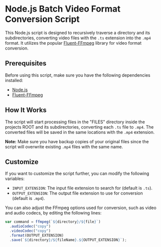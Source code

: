 # Node.js Batch Video Format Conversion Script

This Node.js script is designed to recursively traverse a directory and its subdirectories, converting video files with the `.ts` extension into the `.mp4` format. It utilizes the popular [Fluent-FFmpeg](https://github.com/fluent-ffmpeg/node-fluent-ffmpeg) library for video format conversion.

## Prerequisites

Before using this script, make sure you have the following dependencies installed:

- [Node.js](https://nodejs.org/)
- [Fluent-FFmpeg](https://github.com/fluent-ffmpeg/node-fluent-ffmpeg)

## How It Works

The script will start processing files in the "FILES" directory inside the projects ROOT and its subdirectories, converting each `.ts` file to `.mp4`. The converted files will be saved in the same locations with the `.mp4` extension.

**Note:** Make sure you have backup copies of your original files since the script will overwrite existing `.mp4` files with the same name.

## Customize

If you want to customize the script further, you can modify the following variables:

- `INPUT_EXTENSION`: The input file extension to search for (default is `.ts`).
- `OUTPUT_EXTENSION`: The output file extension to use for conversion (default is `.mp4`).

You can also adjust the FFmpeg options used for conversion, such as video and audio codecs, by editing the following lines:

```javascript
var command = ffmpeg(`${directory}/${file}`)
  .audioCodec("copy")
  .videoCodec("copy")
  .format(OUTPUT_EXTENSION)
  .save(`${directory}/${fileName}.${OUTPUT_EXTENSION}`);
```
